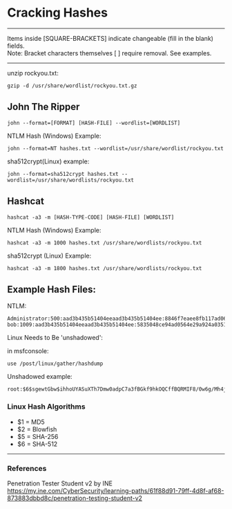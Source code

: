 # Cracking Hashes

******************************************************************************
Items inside [SQUARE-BRACKETS] indicate changeable (fill in the blank) fields.  
Note: Bracket characters themselves [ ] require removal. See examples.
******************************************************************************

unzip rockyou.txt:
```
gzip -d /usr/share/wordlist/rockyou.txt.gz
```

## John The Ripper

```
john --format=[FORMAT] [HASH-FILE] --wordlist=[WORDLIST]
```

NTLM Hash (Windows) Example:
```
john --format=NT hashes.txt --wordlist=/usr/share/wordlist/rockyou.txt
```

sha512crypt(Linux) example:
```
john --format=sha512crypt hashes.txt --wordlist=/usr/share/wordlists/rockyou.txt
```

## Hashcat

```
hashcat -a3 -m [HASH-TYPE-CODE] [HASH-FILE] [WORDLIST]
```

NTLM Hash (Windows) Example:
```
hashcat -a3 -m 1000 hashes.txt /usr/share/wordlists/rockyou.txt
```

sha512crypt (Linux) Example:
```
hashcat -a3 -m 1800 hashes.txt /usr/share/wordlists/rockyou.txt
```

## Example Hash Files:

NTLM:
```
Administrator:500:aad3b435b51404eeaad3b435b51404ee:8846f7eaee8fb117ad06bdd830b7586c:::
bob:1009:aad3b435b51404eeaad3b435b51404ee:5835048ce94ad0564e29a924a03510ef:::
```

Linux Needs to Be 'unshadowed':

in msfconsole:
```
use /post/linux/gather/hashdump
```
Unshadowed example:
```
root:$6$sgewtGbw$ihhoUYASuXTh7Dmw0adpC7a3fBGkf9hkOQCffBQRMIF8/0w6g/Mh4jMWJ0yEFiZyqVQhZ4.vuS8XOyq.hLQBb.:0:0:root:/root:/bin/bash
```

### Linux Hash Algorithms

* $1 = MD5
* $2 = Blowfish
* $5 = SHA-256
* $6 = SHA-512


***********************************************************************

### References
Penetration Tester Student v2 by INE  
https://my.ine.com/CyberSecurity/learning-paths/61f88d91-79ff-4d8f-af68-873883dbbd8c/penetration-testing-student-v2